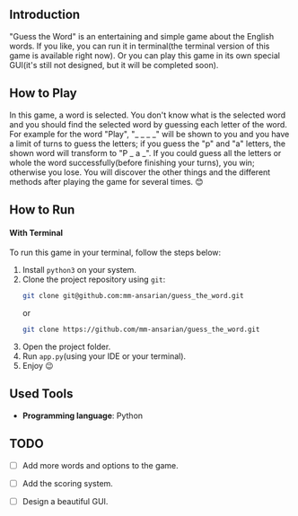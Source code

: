 ## Introduction
"Guess the Word" is an entertaining and simple game about the English words.
If you like, you can run it in terminal(the terminal version of this game is available right now). Or you can play this game in its own special GUI(it's still not designed, but it will be completed soon).

## How to Play
In this game, a word is selected. You don't know what is the selected word and you should find the selected word by guessing each letter of the word.
For example for the word "Play", "_ _ _ _" will be shown to you and you have a limit of turns to guess the letters; if you guess the "p" and "a" letters, the shown 
word will transform to "P _ a _". If you could guess all the letters or whole the word successfully(before finishing your turns), you win; otherwise
you lose.
You will discover the other things and the different methods after playing the game for several times. 😊

## How to Run

#### With Terminal
To run this game in your terminal, follow the steps below:
  1. Install `python3` on your system.
  2. Clone the project repository using `git`:
     ```bash
     git clone git@github.com:mm-ansarian/guess_the_word.git
     ```
     or
     ```bash
     git clone https://github.com/mm-ansarian/guess_the_word.git
     ```
  3. Open the project folder.
  4. Run `app.py`(using your IDE or your terminal).
  5. Enjoy 😉

## Used Tools
- **Programming language**: Python

## TODO
- [ ] Add more words and options to the game.
- [ ] Add the scoring system.
- [ ] Design a beautiful GUI.
     
